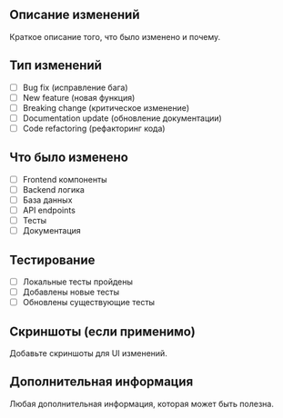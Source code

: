 ## Описание изменений
Краткое описание того, что было изменено и почему.

## Тип изменений
- [ ] Bug fix (исправление бага)
- [ ] New feature (новая функция)
- [ ] Breaking change (критическое изменение)
- [ ] Documentation update (обновление документации)
- [ ] Code refactoring (рефакторинг кода)

## Что было изменено
- [ ] Frontend компоненты
- [ ] Backend логика
- [ ] База данных
- [ ] API endpoints
- [ ] Тесты
- [ ] Документация

## Тестирование
- [ ] Локальные тесты пройдены
- [ ] Добавлены новые тесты
- [ ] Обновлены существующие тесты

## Скриншоты (если применимо)
Добавьте скриншоты для UI изменений.

## Дополнительная информация
Любая дополнительная информация, которая может быть полезна.